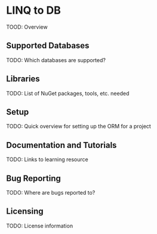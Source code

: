 ﻿# LINQ to DB

TOOD: Overview 

## Supported Databases

TODO: Which databases are supported?

## Libraries

TODO: List of NuGet packages, tools, etc. needed

## Setup

TODO: Quick overview for setting up the ORM for a project

## Documentation and Tutorials 

TODO: Links to learning resource

## Bug Reporting

TODO: Where are bugs reported to?

## Licensing

TODO: License information
